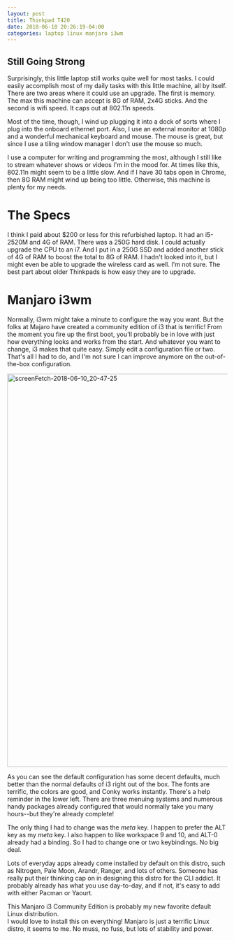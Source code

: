 ```yaml
---
layout: post
title: Thinkpad T420
date: 2018-06-10 20:26:19-04:00
categories: laptop linux manjaro i3wm
---
```


## Still Going Strong

Surprisingly, this little laptop still works quite well for most tasks.  I could
easily accomplish most of my daily tasks with this little machine, all by
itself.  There are two areas where it could use an upgrade.  The first is
memory.  The max this machine can accept is 8G of RAM, 2x4G sticks.  And the
second is wifi speed.  It caps out at 802.11n speeds.  

Most of the time, though, I wind up plugging it into a dock of sorts where I
plug into the onboard ethernet port.  Also, I use an external monitor at 1080p
and a wonderful mechanical keyboard and mouse.  The mouse is great, but since I
use a tiling window manager I don't use the mouse so much.

I use a computer for writing and programming the most, although I still like to
stream whatever shows or videos I'm in the mood for.  At times like this,
802.11n might seem to be a little slow.  And if I have 30 tabs open in Chrome,
then 8G RAM might wind up being too little.  Otherwise, this machine is plenty
for my needs.

# The Specs

I think I paid about $200 or less for this refurbished laptop.  It had an
i5-2520M and 4G of RAM.  There was a 250G hard disk.  I could actually upgrade
the CPU to an i7.  And I put in a 250G SSD and added another stick of 4G of RAM
to boost the total to 8G of RAM.  I hadn't looked into it, but I might even be
able to upgrade the wireless card as well.  I'm not sure.  The best part about
older Thinkpads is how easy they are to upgrade.

# Manjaro i3wm

Normally, i3wm might take a minute to configure the way you want.  But the folks
at Majaro have created a community edition of i3 that is terrific!  From the
moment you fire up the first boot, you'll probably be in love with just how
everything looks and works from the start.  And whatever you want to change, i3
makes that quite easy.  Simply edit a configuration file or two.  That's all I
had to do, and I'm not sure I can improve anymore on the out-of-the-box
configuration.

<a data-flickr-embed="true"  href="https://www.flickr.com/photos/deepbsd/40913406450/in/dateposted-public/" title="screenFetch-2018-06-10_20-47-25"><img src="https://farm2.staticflickr.com/1732/40913406450_3e63f71527_h.jpg" width="1600" height="900" alt="screenFetch-2018-06-10_20-47-25"></a><script async src="//embedr.flickr.com/assets/client-code.js" charset="utf-8"></script>

As you can see the default configuration has some decent defaults, much better
than the normal defaults of i3 right out of the box.  The fonts are terrific,
the colors are good, and Conky works instantly.  There's a help reminder in the
lower left.  There are three menuing systems and numerous handy packages already
configured that would normally take you many hours--but they're already
complete!  

The only thing I had to change was the _meta_ key.  I happen to prefer the ALT
key as my _meta_ key.  I also happen to like workspace 9 and 10, and ALT-0
already had a binding.  So I had to change one or two keybindings.  No big deal.

Lots of everyday apps already come installed by default on this distro, such as
Nitrogen, Pale Moon, Arandr, Ranger, and lots of others.  Someone has really put
their thinking cap on in designing this distro for the CLI addict.  It probably
already has what you use day-to-day, and if not, it's easy to add with either
Pacman or Yaourt.  

This Manjaro i3 Community Edition is probably my new favorite default Linux distribution.  
I would love to install this on everything!  Manjaro is just a terrific Linux
distro, it seems to me.  No muss, no fuss, but lots of stability and power.
